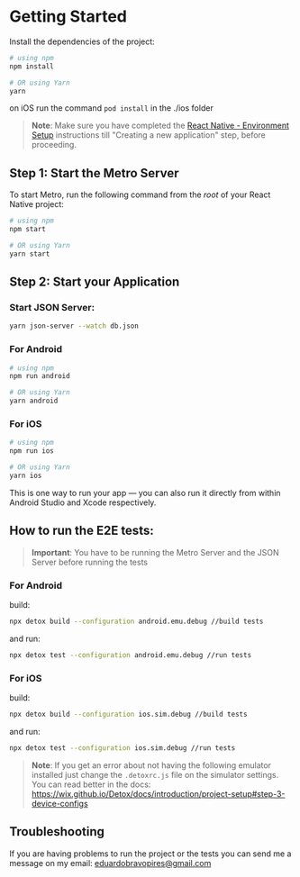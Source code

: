 # Getting Started

Install the dependencies of the project:
```bash
# using npm
npm install

# OR using Yarn
yarn
```

on iOS run the command ```pod install``` in the ./ios folder

>**Note**: Make sure you have completed the [React Native - Environment Setup](https://reactnative.dev/docs/environment-setup) instructions till "Creating a new application" step, before proceeding.

## Step 1: Start the Metro Server

To start Metro, run the following command from the _root_ of your React Native project:

```bash
# using npm
npm start

# OR using Yarn
yarn start
```

## Step 2: Start your Application

### Start JSON Server:
```bash
yarn json-server --watch db.json  
```

### For Android

```bash
# using npm
npm run android

# OR using Yarn
yarn android
```

### For iOS

```bash
# using npm
npm run ios

# OR using Yarn
yarn ios
```

This is one way to run your app — you can also run it directly from within Android Studio and Xcode respectively.

## How to run the E2E tests:
>**Important**: You have to be running the Metro Server and the JSON Server before running the tests

### For Android

build:
```bash
npx detox build --configuration android.emu.debug //build tests
```

and run:
```bash
npx detox test --configuration android.emu.debug //run tests
```

### For iOS

build:
```bash
npx detox build --configuration ios.sim.debug //build tests
```

and run:
```bash
npx detox test --configuration ios.sim.debug //run tests
```

>**Note**: If you get an error about not having the following emulator installed just change the ```.detoxrc.js``` file on the simulator settings. You can read better in the docs: https://wix.github.io/Detox/docs/introduction/project-setup#step-3-device-configs

## Troubleshooting

If you are having problems to run the project or the tests you can send me a message on my email: eduardobravopires@gmail.com